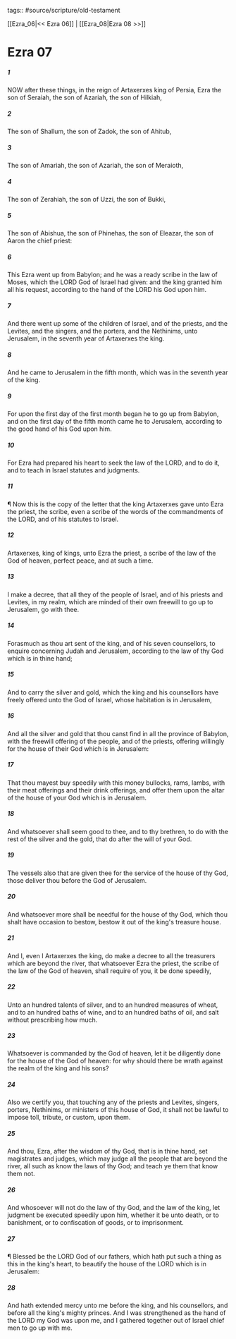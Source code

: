 tags:: #source/scripture/old-testament

[[Ezra_06|<< Ezra 06]] | [[Ezra_08|Ezra 08 >>]]

# Ezra 07

##### 1

NOW after these things, in the reign of Artaxerxes king of Persia, Ezra the son of Seraiah, the son of Azariah, the son of Hilkiah,

##### 2

The son of Shallum, the son of Zadok, the son of Ahitub,

##### 3

The son of Amariah, the son of Azariah, the son of Meraioth,

##### 4

The son of Zerahiah, the son of Uzzi, the son of Bukki,

##### 5

The son of Abishua, the son of Phinehas, the son of Eleazar, the son of Aaron the chief priest:

##### 6

This Ezra went up from Babylon; and he was a ready scribe in the law of Moses, which the LORD God of Israel had given: and the king granted him all his request, according to the hand of the LORD his God upon him.

##### 7

And there went up some of the children of Israel, and of the priests, and the Levites, and the singers, and the porters, and the Nethinims, unto Jerusalem, in the seventh year of Artaxerxes the king.

##### 8

And he came to Jerusalem in the fifth month, which was in the seventh year of the king.

##### 9

For upon the first day of the first month began he to go up from Babylon, and on the first day of the fifth month came he to Jerusalem, according to the good hand of his God upon him.

##### 10

For Ezra had prepared his heart to seek the law of the LORD, and to do it, and to teach in Israel statutes and judgments.

##### 11

¶ Now this is the copy of the letter that the king Artaxerxes gave unto Ezra the priest, the scribe, even a scribe of the words of the commandments of the LORD, and of his statutes to Israel.

##### 12

Artaxerxes, king of kings, unto Ezra the priest, a scribe of the law of the God of heaven, perfect peace, and at such a time.

##### 13

I make a decree, that all they of the people of Israel, and of his priests and Levites, in my realm, which are minded of their own freewill to go up to Jerusalem, go with thee.

##### 14

Forasmuch as thou art sent of the king, and of his seven counsellors, to enquire concerning Judah and Jerusalem, according to the law of thy God which is in thine hand;

##### 15

And to carry the silver and gold, which the king and his counsellors have freely offered unto the God of Israel, whose habitation is in Jerusalem,

##### 16

And all the silver and gold that thou canst find in all the province of Babylon, with the freewill offering of the people, and of the priests, offering willingly for the house of their God which is in Jerusalem:

##### 17

That thou mayest buy speedily with this money bullocks, rams, lambs, with their meat offerings and their drink offerings, and offer them upon the altar of the house of your God which is in Jerusalem.

##### 18

And whatsoever shall seem good to thee, and to thy brethren, to do with the rest of the silver and the gold, that do after the will of your God.

##### 19

The vessels also that are given thee for the service of the house of thy God, those deliver thou before the God of Jerusalem.

##### 20

And whatsoever more shall be needful for the house of thy God, which thou shalt have occasion to bestow, bestow it out of the king's treasure house.

##### 21

And I, even I Artaxerxes the king, do make a decree to all the treasurers which are beyond the river, that whatsoever Ezra the priest, the scribe of the law of the God of heaven, shall require of you, it be done speedily,

##### 22

Unto an hundred talents of silver, and to an hundred measures of wheat, and to an hundred baths of wine, and to an hundred baths of oil, and salt without prescribing how much.

##### 23

Whatsoever is commanded by the God of heaven, let it be diligently done for the house of the God of heaven: for why should there be wrath against the realm of the king and his sons?

##### 24

Also we certify you, that touching any of the priests and Levites, singers, porters, Nethinims, or ministers of this house of God, it shall not be lawful to impose toll, tribute, or custom, upon them.

##### 25

And thou, Ezra, after the wisdom of thy God, that is in thine hand, set magistrates and judges, which may judge all the people that are beyond the river, all such as know the laws of thy God; and teach ye them that know them not.

##### 26

And whosoever will not do the law of thy God, and the law of the king, let judgment be executed speedily upon him, whether it be unto death, or to banishment, or to confiscation of goods, or to imprisonment.

##### 27

¶ Blessed be the LORD God of our fathers, which hath put such a thing as this in the king's heart, to beautify the house of the LORD which is in Jerusalem:

##### 28

And hath extended mercy unto me before the king, and his counsellors, and before all the king's mighty princes. And I was strengthened as the hand of the LORD my God was upon me, and I gathered together out of Israel chief men to go up with me.
